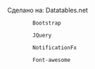 Сделано на:
            Datatables.net
            
            Bootstrap
            
            JQuery
            
            NotificationFx
            
            Font-awesome
